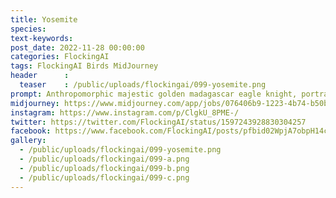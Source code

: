 ```yaml
---
title: Yosemite
species: 
text-keywords: 
post_date: 2022-11-28 00:00:00
categories: FlockingAI
tags: FlockingAI Birds MidJourney 
header      :
  teaser    : /public/uploads/flockingai/099-yosemite.png
prompt: Anthropomorphic majestic golden madagascar eagle knight, portrait, finely detailed armor, fantasy character concept, pure, benevolent, strong, portrait, line art, realistic, hyper-maximalist, intricate details, epic composition, golden ratio, CryEngine render, marquee lighting, 8k, photo realistic, stunning, detailed, fantasy, magic circle, illusion, aura, sacred, fractal feathers, cinematic lighting, intricate filigree metal design, 4k, 8k, unreal engine, octane render, volumetric
midjourney: https://www.midjourney.com/app/jobs/076406b9-1223-4b74-b50b-de4c072b836b
instagram: https://www.instagram.com/p/ClgkU_8PME-/
twitter: https://twitter.com/FlockingAI/status/1597243928830304257
facebook: https://www.facebook.com/FlockingAI/posts/pfbid02WpjA7obpH14crvhkCJUjg7uPseVykUB59sjWYkUwAd3RQgqnM6qwP7bV2B636Cr6l
gallery: 
  - /public/uploads/flockingai/099-yosemite.png
  - /public/uploads/flockingai/099-a.png
  - /public/uploads/flockingai/099-b.png
  - /public/uploads/flockingai/099-c.png
---
```

